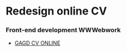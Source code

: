 # Redesign online CV

<!-- <img src="https://user-images.githubusercontent.com/7033253/39367772-fa23da28-4a37-11e8-8156-49013383c181.png"></img> -->

### Front-end development WWWebwork

* [GAGD CV ONLINE](http://gagdfullstackdeveloper.com)
